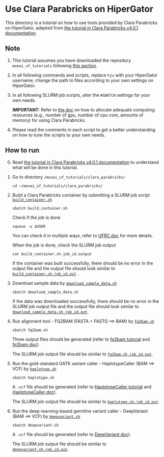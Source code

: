 # **Use Clara Parabricks on HiperGator**

This directory is a tutorial on how to use tools provided by Clara Parabricks on HiperGator, adapted from [the tutorial in Clara Parabricks v4.0.1 documentation](https://docs.nvidia.com/clara/parabricks/4.0.1/Tutorials.html).  

## **Note**
1. This tutorial assumes you have downloaded the repository `monai_uf_tutorials` following [this section](../README.md/#download-this-repository-on-hipergator).
2. In all following commands and scripts, replace `hju` with your HiperGator username; change the path to files according to your own settings on HiperGator. 
3. In all following SLURM job scripts, alter the `#SBATCH` settings for your own needs. 

    **IMPORTANT:** Refer to [the doc](https://docs.nvidia.com/clara/parabricks/4.0.1/GettingStarted.html) on how to allocate adequate computing resources (e.g., number of gpu, number of cpu core, amounts of memory) for using Clara Parabricks.
4. Please read the comments in each script to get a better understanding on how to tune the scripts to your own needs.


## **How to run**
0. Read [the tutorial in Clara Parabricks v4.0.1 documentation](https://docs.nvidia.com/clara/parabricks/4.0.1/Tutorials.html) to understand what will be done in this tutorial.

1. Go to directory `/monai_uf_tutorials/clara_parabricks/`
    ```
    cd ~/monai_uf_tutorials/clara_parabricks/
    ```

2. Build a Clara Parabricks container by submitting a SLURM job script [`build_container.sh`](./build_container.sh)
    ```
    sbatch build_container.sh
    ```
    Check if the job is done 
    ```
    squeue -u $USER
    ```
    You can check it in multiple ways, refer to [UFRC doc](https://help.rc.ufl.edu/doc/UFRC_Help_and_Documentation) for more details.
    
    When the job is done, check the SLURM job output 
    ```
    cat build_container.sh.job_id.output
    ```
    If the container was built successfully, there should be no error in the output file and the output file should look similar to [`build_container.sh.job_id.out`](./build_container.sh.job_id.out) .

4. Download sample data by [`download_sample_data.sh`](./download_sample_data.sh)    
    ```
    sbatch download_sample_data.sh
    ```
    If the data was downloaded successfully, there should be no error in the SLURM job output file and the output file should look similar to [`download_sample_data.sh.job_id.out`](./download_sample_data.sh.job_id.out).

5. Run alignment tool - FQ2BAM (FASTA + FASTQ ==> BAM) by [`fq2bam.sh`](./fq2bam.sh)
    ```
    sbatch fq2bam.sh
    ```
    Three output files should be generated (refer to [fq2bam tutorial](https://docs.nvidia.com/clara/parabricks/4.0.1/Tutorials/FQ2BAM_Tutorial.html) and [fq2bam doc](https://docs.nvidia.com/clara/parabricks/4.0.1/Documentation/ToolDocs/man_fq2bam.html#man-fq2bam)). 
    
    The SLURM job output file should be similar to [`fq2bam.sh.job_id.out`](./fq2bam.sh.job_id.out). 


6. Run the gold-standard GATK variant caller - HaplotypeCaller (BAM ==> VCF)  by [`haplotype.sh`](./haplotype.sh)
    ```
    sbatch haplotype.sh
    ```
    A `.vcf` file should be generated (refer to [HaplotypeCaller tutorial](https://docs.nvidia.com/clara/parabricks/4.0.1/Tutorials/HaplotypeCaller_Tutorial.html) and [HaplotypeCaller doc](https://docs.nvidia.com/clara/parabricks/4.0.1/Documentation/ToolDocs/man_haplotypecaller.html#man-haplotypecaller)). 
    
    The SLURM job output file should be similar to [`haplotype.sh.job_id.out`](./haplotype.sh.job_id.out).     

7. Run the deep-learning-based germline variant caller - DeepVariant (BAM ==> VCF)  by [`deepvariant.sh`](./deepvariant.sh)
    ```
    sbatch deepvariant.sh
    ```
    A `.vcf` file should be generated (refer to [DeepVariant doc](https://docs.nvidia.com/clara/parabricks/4.0.1/Documentation/ToolDocs/man_deepvariant.html#man-deepvariant)). 
    
    The SLURM job output file should be similar to [`deepvariant.sh.job_id.out`](./deepvariant.sh.job_id.out).      
